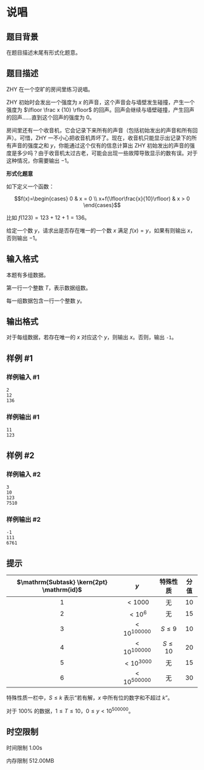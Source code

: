 # 说唱

## 题目背景

在题目描述末尾有形式化题意。

## 题目描述

ZHY 在一个空旷的房间里练习说唱。

ZHY 初始时会发出一个强度为 $x$ 的声音，这个声音会与墙壁发生碰撞，产生一个强度为 $\lfloor \frac x {10} \rfloor$ 的回声。回声会继续与墙壁碰撞，产生回声的回声……直到这个回声的强度为 $0$。

房间里还有一个收音机，它会记录下来所有的声音（包括初始发出的声音和所有回声）。可惜，ZHY 一不小心把收音机弄坏了。现在，收音机只能显示出记录下的所有声音的强度之和 $y$，你能通过这个仅有的信息计算出 ZHY 初始发出的声音的强度是多少吗？由于收音机太过古老，可能会出现一些故障导致显示的数有误。对于这种情况，你需要输出 $-1$。

**形式化题意**

如下定义一个函数：

$$f(x)=\begin{cases} 0 & x = 0 \\ x+f(\lfloor\frac{x}{10}\rfloor) & x > 0 \end{cases}$$

比如 $f(123)=123+12+1=136$。

给定一个数 $y$，请求出是否存在唯一的一个数 $x$ 满足 $f(x)=y$，如果有则输出 $x$，否则输出 $-1$。

## 输入格式

本题有多组数据。

第一行一个整数 $T$，表示数据组数。

每一组数据包含一行一个整数 $y$。

## 输出格式

对于每组数据，若存在唯一的 $x$ 对应这个 $y$，则输出 $x$。否则，输出 `-1`。

## 样例 #1

### 样例输入 #1

```
2
12
136
```

### 样例输出 #1

```
11
123
```

## 样例 #2

### 样例输入 #2

```
3
10
123
7510
```

### 样例输出 #2

```
-1
111
6761
```

## 提示

| $\mathrm{Subtask} \kern{2pt} \mathrm{id}$ | $y$ | 特殊性质 |分值 |
| :-----: | :-----: | :-----: | :-----: |
| $1$ | $< 1000$ | 无 | $10$ |
| $2$ | $< 10^6$ | 无 | $15$ |
| $3$ | $< 10^{100000}$ | $S\le 9$ | $10$ |
| $4$ | $< 10^{100000}$ | $S\le 10$ | $20$ |
| $5$ | $< 10^{3000}$ | 无 | $15$ |
| $6$ | $< 10^{500000}$ | 无 | $30$ |

特殊性质一栏中，$S\le k$ 表示“若有解，$x$ 中所有位的数字和不超过 $k$”。

对于 $100\%$ 的数据，$1\le T\le 10$，$0 \le y < 10^{500000}$。

## 时空限制



时间限制
1.00s

内存限制
512.00MB